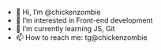 - 👋 Hi, I’m @chickenzombie
- 👀 I’m interested in Front-end development
- 🌱 I’m currently learning JS, Git
- 📫 How to reach me: tg@chickenzombie

<!---
chickenzombie/chickenzombie is a ✨ special ✨ repository because its `README.md` (this file) appears on your GitHub profile.
You can click the Preview link to take a look at your changes.
--->
